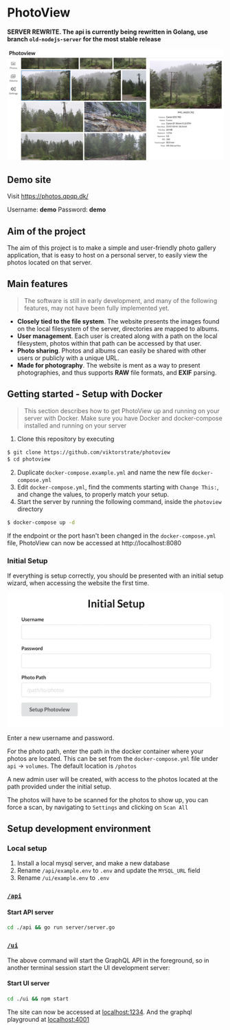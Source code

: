 # PhotoView

**SERVER REWRITE. The api is currently being rewritten in Golang, use branch `old-nodejs-server` for the most stable release**

![screenshot](./screenshots/main-window.png)

## Demo site

Visit https://photos.qpqp.dk/

Username: **demo**
Password: **demo**

## Aim of the project

The aim of this project is to make a simple and user-friendly photo gallery application,
that is easy to host on a personal server, to easily view the photos located on that server.

## Main features

> The software is still in early development, and many of the following features, may not have been fully implemented yet.

- **Closely tied to the file system**. The website presents the images found on the local filesystem of the server, directories are mapped to albums.
- **User management**. Each user is created along with a path on the local filesystem, photos within that path can be accessed by that user.
- **Photo sharing**. Photos and albums can easily be shared with other users or publicly with a unique URL.
- **Made for photography**. The website is ment as a way to present photographies, and thus supports **RAW** file formats, and **EXIF** parsing.

## Getting started - Setup with Docker

> This section describes how to get PhotoView up and running on your server with Docker.
> Make sure you have Docker and docker-compose installed and running on your server

1. Clone this repository by executing

```bash
$ git clone https://github.com/viktorstrate/photoview
$ cd photoview
```

2. Duplicate `docker-compose.example.yml` and name the new file `docker-compose.yml`
3. Edit `docker-compose.yml`, find the comments starting with `Change This:`, and change the values, to properly match your setup.
4. Start the server by running the following command, inside the `photoview` directory

```bash
$ docker-compose up -d
```

If the endpoint or the port hasn't been changed in the `docker-compose.yml` file, PhotoView can now be accessed at http://localhost:8080

### Initial Setup

If everything is setup correctly, you should be presented with an initial setup wizard, when accessing the website the first time.

![Initial setup](./screenshots/initial-setup.png)

Enter a new username and password.

For the photo path, enter the path in the docker container where your photos are located.
This can be set from the `docker-compose.yml` file under `api` -> `volumes`.
The default location is `/photos`

A new admin user will be created, with access to the photos located at the path provided under the initial setup.

The photos will have to be scanned for the photos to show up, you can force a scan, by navigating to `Settings` and clicking on `Scan All`

## Setup development environment

### Local setup

1. Install a local mysql server, and make a new database
2. Rename `/api/example.env` to `.env` and update the `MYSQL_URL` field
3. Rename `/ui/example.env` to `.env`

### [`/api`](./api)

#### Start API server

```bash
cd ./api && go run server/server.go
```

### [`/ui`](./ui)

The above command will start the GraphQL API in the foreground, so in another terminal session start the UI development server:

#### Start UI server

```bash
cd ./ui && npm start
```

The site can now be accessed at [localhost:1234](http://localhost:1234).
And the graphql playground at [localhost:4001](http://localhost:4001)
